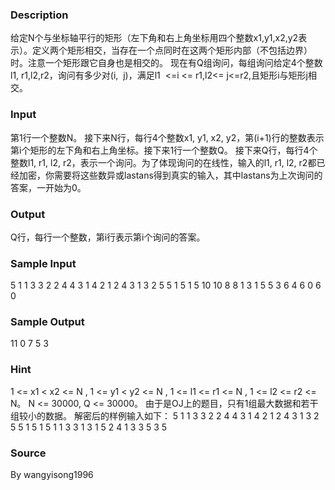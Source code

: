 
### Description
给定N个与坐标轴平行的矩形（左下角和右上角坐标用四个整数x1,y1,x2,y2表示）。定义两个矩形相交，当存在一个点同时在这两个矩形内部（不包括边界）时。注意一个矩形跟它自身也是相交的。
现在有Q组询问，每组询问给定4个整数l1, r1,l2,r2，询问有多少对(i,  j)，满足l1  <=i <= r1,l2<= j<=r2,且矩形i与矩形j相交。
### Input
第1行一个整数N。
接下来N行，每行4个整数x1, y1, x2, y2，第(i+1)行的整数表示第i个矩形的左下角和右上角坐标。接下来1行一个整数Q。
接下来Q行，每行4个整数l1, r1, l2, r2，表示一个询问。为了体现询问的在线性，输入的l1, r1, l2, r2都已经加密，你需要将这些数异或lastans得到真实的输入，其中lastans为上次询问的答案，一开始为0。

### Output
Q行，每行一个整数，第i行表示第i个询问的答案。
### Sample Input
5
1 1 3 3
2 2 4 4
3 1 4 2
1 2 4 3
1 3 2 5
5
1 5 1 5
10 10 8 8
1 3 1 5
5 3 6 4
6 0 6 0 

### Sample Output
11
0
7
5
3

### Hint
1 <= x1 < x2 <= N , 1 <= y1 < y2 <= N , 1 <= l1 <= r1 <= N , 1 <= l2 <= r2 <=
N。
N <= 30000, Q <= 30000。
由于是OJ上的题目，只有1组最大数据和若干组较小的数据。
解密后的样例输入如下：
5
1 1 3 3
2 2 4 4
3 1 4 2
1 2 4 3
1 3 2 5
5
1 5 1 5
1 1 3 3
1 3 1 5
2 4 1 3
3 5 3 5

### Source
By wangyisong1996
